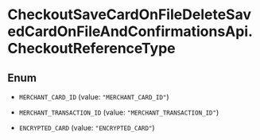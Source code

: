 # CheckoutSaveCardOnFileDeleteSavedCardOnFileAndConfirmationsApi.CheckoutReferenceType

## Enum


* `MERCHANT_CARD_ID` (value: `"MERCHANT_CARD_ID"`)

* `MERCHANT_TRANSACTION_ID` (value: `"MERCHANT_TRANSACTION_ID"`)

* `ENCRYPTED_CARD` (value: `"ENCRYPTED_CARD"`)


